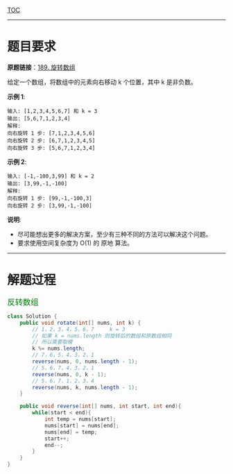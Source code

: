 [TOC](目录)

***

# 题目要求

**原题链接**：[189. 旋转数组](https://leetcode-cn.com/problems/rotate-array/)

给定一个数组，将数组中的元素向右移动 k 个位置，其中 k 是非负数。

**示例 1**:

```
输入: [1,2,3,4,5,6,7] 和 k = 3
输出: [5,6,7,1,2,3,4]
解释:
向右旋转 1 步: [7,1,2,3,4,5,6]
向右旋转 2 步: [6,7,1,2,3,4,5]
向右旋转 3 步: [5,6,7,1,2,3,4]
```


**示例 2**:

```
输入: [-1,-100,3,99] 和 k = 2
输出: [3,99,-1,-100]
解释: 
向右旋转 1 步: [99,-1,-100,3]
向右旋转 2 步: [3,99,-1,-100]
```


**说明**:

- 尽可能想出更多的解决方案，至少有三种不同的方法可以解决这个问题。
- 要求使用空间复杂度为 O(1) 的 原地 算法。

***

# 解题过程

<font color=green size=4>反转数组</font>

```java
class Solution {
    public void rotate(int[] nums, int k) {
        // 1，2，3，4，5，6，7     k = 3
        // 如果 k = nums.length 则旋转后的数组和原数组相同
        // 所以需要取模
        k %= nums.length;
        // 7，6，5，4，3，2，1
        reverse(nums, 0, nums.length - 1);
        // 5，6，7，4，3，2，1
        reverse(nums, 0, k - 1);
        // 5，6，7，1，2，3，4
        reverse(nums, k, nums.length - 1);
    }

    public void reverse(int[] nums, int start, int end){
        while(start < end){
            int temp = nums[start];
            nums[start] = nums[end];
            nums[end] = temp;
            start++;
            end--;
        }
    }
}
```

